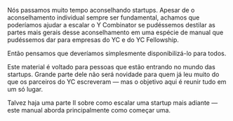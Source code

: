 Nós passamos muito tempo aconselhando startups. Apesar de o aconselhamento individual sempre ser fundamental, achamos que poderíamos ajudar a escalar o Y Combinator se pudéssemos destilar as partes mais gerais desse aconselhamento em uma espécie de manual que pudéssemos dar para empresas do YC e do YC Fellowship.

Então pensamos que deveríamos simplesmente disponibilizá-lo para todos.

Este material é voltado para pessoas que estão entrando no mundo das startups. Grande parte dele não será novidade para quem já leu muito do que os parceiros do YC escreveram — mas o objetivo aqui é reunir tudo em um só lugar.

Talvez haja uma parte II sobre como escalar uma startup mais adiante — este manual aborda principalmente como começar uma.
